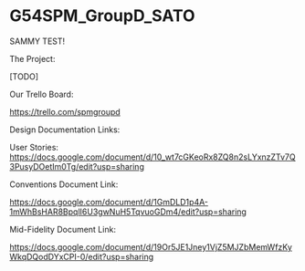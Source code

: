 # G54SPM_GroupD_SATO

SAMMY TEST!

The Project:

[TODO]

Our Trello Board:

https://trello.com/spmgroupd

Design Documentation Links:

User Stories: https://docs.google.com/document/d/10_wt7cGKeoRx8ZQ8n2sLYxnzZTv7Q3PusyDOetIm0Tg/edit?usp=sharing

Conventions Document Link:

https://docs.google.com/document/d/1GmDLD1p4A-1mWhBsHAR8BpqlI6U3gwNuH5TqvuoGDm4/edit?usp=sharing

Mid-Fidelity Document Link:

https://docs.google.com/document/d/19Or5JE1Jney1VjZ5MJZbMemWfzKyWkqDQodDYxCPI-0/edit?usp=sharing

